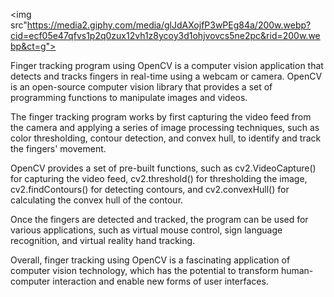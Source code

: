 <img src"https://media2.giphy.com/media/glJdAXojfP3wPEg84a/200w.webp?cid=ecf05e47qfvs1p2q0zux12vh1z8ycoy3d1ohjvovcs5ne2pc&rid=200w.webp&ct=g">


Finger tracking program using OpenCV is a computer vision application that detects and tracks fingers in real-time using a webcam or camera. OpenCV is an open-source computer vision library that provides a set of programming functions to manipulate images and videos.

The finger tracking program works by first capturing the video feed from the camera and applying a series of image processing techniques, such as color thresholding, contour detection, and convex hull, to identify and track the fingers' movement.

OpenCV provides a set of pre-built functions, such as cv2.VideoCapture() for capturing the video feed, cv2.threshold() for thresholding the image, cv2.findContours() for detecting contours, and cv2.convexHull() for calculating the convex hull of the contour.

Once the fingers are detected and tracked, the program can be used for various applications, such as virtual mouse control, sign language recognition, and virtual reality hand tracking.

Overall, finger tracking using OpenCV is a fascinating application of computer vision technology, which has the potential to transform human-computer interaction and enable new forms of user interfaces.
